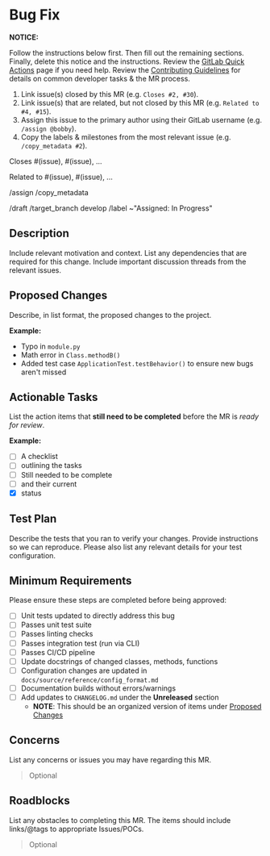 # Bug Fix

**NOTICE:**

Follow the instructions below first. Then fill out the remaining sections. Finally, delete this notice and the instructions.
Review the [GitLab Quick Actions][quick actions] page if you need help.
Review the [Contributing Guidelines][contributing] for details on common developer tasks & the MR process.

1. Link issue(s) closed by this MR (e.g. `Closes #2, #30`).
1. Link issue(s) that are related, but not closed by this MR (e.g. `Related to #4, #15`).
1. Assign this issue to the primary author using their GitLab username (e.g. `/assign @bobby`).
1. Copy the labels & milestones from the most relevant issue (e.g. `/copy_metadata #2`).

<!-- Closing/Related Issues -->

Closes #(issue), #(issue), ...

Related to #(issue), #(issue), ...

<!-- Quick Actions -->

/assign
/copy_metadata

/draft
/target_branch develop
/label ~"Assigned: In Progress"

## Description

Include relevant motivation and context.
List any dependencies that are required for this change.
Include important discussion threads from the relevant issues.

## Proposed Changes

Describe, in list format, the proposed changes to the project.

**Example:**

- Typo in `module.py`
- Math error in `Class.methodB()`
- Added test case `ApplicationTest.testBehavior()` to ensure new bugs aren't missed

## Actionable Tasks

List the action items that **still need to be completed** before the MR is *ready for review*.

**Example:**

- [ ] A checklist
- [ ] outlining the tasks
- [ ] Still needed to be complete
- [ ] and their current
- [x] status

## Test Plan

Describe the tests that you ran to verify your changes.
Provide instructions so we can reproduce.
Please also list any relevant details for your test configuration.

## Minimum Requirements

Please ensure these steps are completed before being approved:

- [ ] Unit tests updated to directly address this bug
- [ ] Passes unit test suite
- [ ] Passes linting checks
- [ ] Passes integration test (run via CLI)
- [ ] Passes CI/CD pipeline
- [ ] Update docstrings of changed classes, methods, functions
- [ ] Configuration changes are updated in `docs/source/reference/config_format.md`
- [ ] Documentation builds without errors/warnings
- [ ] Add updates to `CHANGELOG.md` under the **Unreleased** section
  - **NOTE**: This should be an organized version of items under [Proposed Changes](#proposed-changes)

## Concerns

List any concerns or issues you may have regarding this MR.

> Optional

## Roadblocks

List any obstacles to completing this MR.
The items should include links/@tags to appropriate Issues/POCs.

> Optional

<!-- Links -->

[contributing]: https://code.vt.edu/space-research/resonaate/resonaate/-/blob/develop/CONTRIBUTING.md
[quick actions]: https://docs.gitlab.com/ee/user/project/quick_actions.html
